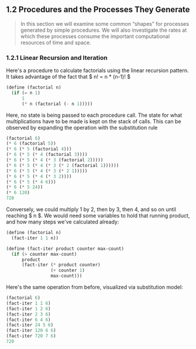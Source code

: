 ## 1.2 Procedures and the Processes They Generate

> In this section we will examine some common “shapes” for processes generated by simple procedures. We will also investigate the rates at which these processes consume the important computational resources of time and space.


### 1.2.1 Linear Recursion and Iteration

Here's a procedure to calculate factorials using the linear recursion pattern. It takes advantage of the fact that $ n! = n * (n-1)! $

```lisp
(define (factorial n)
  (if (= n 1) 
      1 
      (* n (factorial (- n 1)))))
```

Here, no state is being passed to each procedure call. The state for what multiplications have to be made is kept on the stack of calls. This can be observed by expanding the operation with the substitution rule

```lisp
(factorial 6)
(* 6 (factorial 5))
(* 6 (* 5 (factorial 4)))
(* 6 (* 5 (* 4 (factorial 3))))
(* 6 (* 5 (* 4 (* 3 (factorial 2)))))
(* 6 (* 5 (* 4 (* 3 (* 2 (factorial 1))))))
(* 6 (* 5 (* 4 (* 3 (* 2 1)))))
(* 6 (* 5 (* 4 (* 3 2))))
(* 6 (* 5 (* 4 6)))
(* 6 (* 5 24))
(* 6 120)
720 
```

Conversely, we could multiply 1 by 2, then by 3, then 4, and so on until reaching $ n $. We would need some variables to hold that running product, and how many steps we've calculated already:

```lisp
(define (factorial n)
  (fact-iter 1 1 n))

(define (fact-iter product counter max-count)
  (if (> counter max-count)
      product
      (fact-iter (* product counter)
                 (+ counter 1)
                 max-count)))
```

Here's the same operation from before, visualized via substitution model:

```lisp
(factorial 6)
(fact-iter 1 1 6)
(fact-iter 1 2 6)
(fact-iter 2 3 6)
(fact-iter 6 4 6)
(fact-iter 24 5 6)
(fact-iter 120 6 6)
(fact-iter 720 7 6)
720
```
